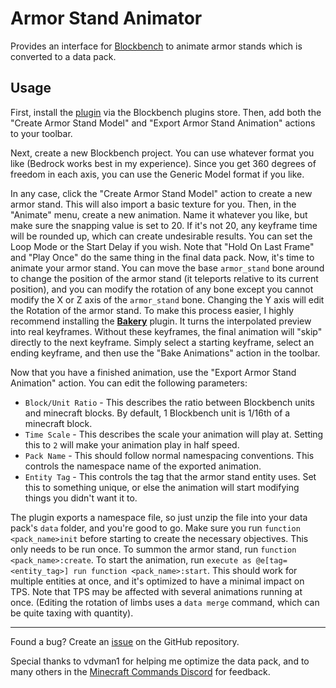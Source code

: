 # Armor Stand Animator
Provides an interface for [Blockbench](http://blockbench.net/) to animate armor stands which is converted to a data pack.

## Usage
First, install the [plugin](https://www.blockbench.net/plugins/armor_stand_animator) via the Blockbench plugins store. Then, add both the "Create Armor Stand Model" and "Export Armor Stand Animation" actions to your toolbar. 

Next, create a new Blockbench project. You can use whatever format you like (Bedrock works best in my experience). Since you get 360 degrees of freedom in each axis, you can use the Generic Model format if you like. 

In any case, click the "Create Armor Stand Model" action to create a new armor stand. This will also import a basic texture for you. Then, in the "Animate" menu, create a new animation. Name it whatever you like, but make sure the snapping value is set to 20. If it's not 20, any keyframe time will be rounded up, which can create undesirable results. You can set the Loop Mode or the Start Delay if you wish. Note that "Hold On Last Frame" and "Play Once" do the same thing in the final data pack. Now, it's time to animate your armor stand. You can move the base `armor_stand` bone around to change the position of the armor stand (it teleports relative to its current position), and you can modify the rotation of any bone except you cannot modify the X or Z axis of the `armor_stand` bone. Changing the Y axis will edit the Rotation of the armor stand. To make this process easier, I highly recommend installing the [**Bakery**](https://www.blockbench.net/plugins/bakery) plugin. It turns the interpolated preview into real keyframes. Without these keyframes, the final animation will "skip" directly to the next keyframe. Simply select a starting keyframe, select an ending keyframe, and then use the "Bake Animations" action in the toolbar.

Now that you have a finished animation, use the "Export Armor Stand Animation" action. You can edit the following parameters:
- `Block/Unit Ratio` - This describes the ratio between Blockbench units and minecraft blocks. By default, 1 Blockbench unit is 1/16th of a minecraft block.
- `Time Scale` - This describes the scale your animation will play at. Setting this to `2` will make your animation play in half speed.
- `Pack Name` - This should follow normal namespacing conventions. This controls the namespace name of the exported animation. 
- `Entity Tag` - This controls the tag that the armor stand entity uses. Set this to something unique, or else the animation will start modifying things you didn't want it to. 

The plugin exports a namespace file, so just unzip the file into your data pack's `data` folder, and you're good to go. Make sure you run `function <pack_name>init` before starting to create the necessary objectives. This only needs to be run once. To summon the armor stand, run `function <pack_name>:create`. To start the animation, run `execute as @e[tag=<entity_tag>] run function <pack_name>:start`. This should work for multiple entities at once, and it's optimized to have a minimal impact on TPS. Note that TPS may be affected with several animations running at once. (Editing the rotation of limbs uses a `data merge` command, which can be quite taxing with quantity).

---

Found a bug? Create an [issue](https://github.com/DoubleF3lix/Armor-Stand-Animator/issues/new) on the GitHub repository.

Special thanks to vdvman1 for helping me optimize the data pack, and to many others in the [Minecraft Commands Discord](https://discord.gg/QAFXFtZ) for feedback. 